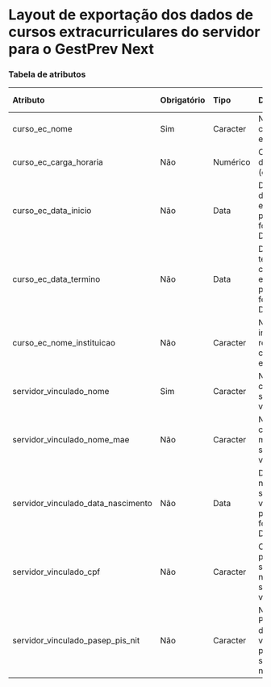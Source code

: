 # Layout de exportação dos dados de cursos extracurriculares do servidor para o GestPrev Next

### Tabela de atributos

   | Atributo                           | Obrigatório | Tipo     | Descrição                                                                    | Tamanho máximo |
   | :-------------------------------   | :---------- | :------- | :------------------------------------------------------------------------    | -------------: |
   | curso_ec_nome                      | Sim         | Caracter | Nome do cursos extracurricular                                               | 100            |
   | curso_ec_carga_horaria             | Não         | Numérico | Carga horária do curso extra (em horas)                                      | -              |
   | curso_ec_data_inicio               | Não         | Data     | Data de início do curso extracurricular, preencher no formato DD/MM/AAAA     | 10             |
   | curso_ec_data_termino              | Não         | Data     | Data de término do curso extracurricular, preencher no formato DD/MM/AAAA    | 10             |
   | curso_ec_nome_instituicao          | Não         | Caracter | Nome da instituição que realizou o curso extracurricular                     | 100            |
   | servidor_vinculado_nome            | Sim         | Caracter | Nome completo do servidor vinculado                                          | 80             |
   | servidor_vinculado_nome_mae        | Não         | Caracter | Nome completo da mãe do servidor vinculado                                   | 80             |
   | servidor_vinculado_data_nascimento | Não         | Data     | Data de nascimento do servidor vinculado , preencher no formato DD/MM/AAAA   | 10             |
   | servidor_vinculado_cpf             | Não         | Caracter | CPF, preencher somente com números do servidor vinculado                     | 11             |
   | servidor_vinculado_pasep_pis_nit   | Não         | Caracter | Número de PIS/PASEP/NIT do servidor vinculado, preencher somente com números | 11             |
